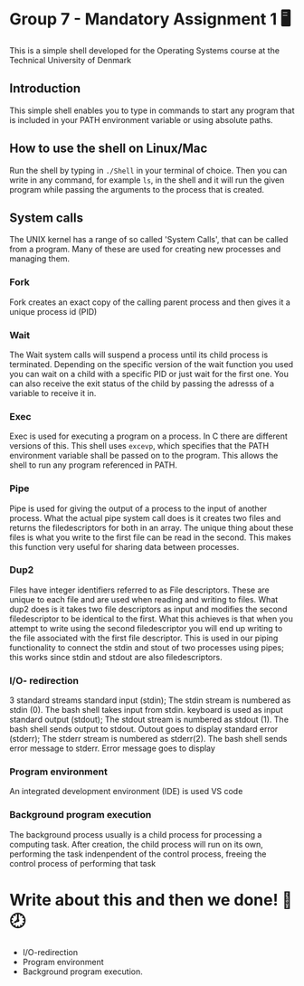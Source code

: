 # Group 7 - Mandatory Assignment 1 🖥 




This is a simple shell developed for the Operating Systems course at the Technical University of Denmark



## Introduction
This simple shell enables you to type in commands to start any program that is included in your PATH environment variable or using absolute paths.


## How to use the shell on Linux/Mac

 Run the shell by typing in `./Shell` in your terminal of choice.
 Then you can write in any command, for example `ls`, in the shell and it will run the given program while passing the arguments to the process that is created.

## System calls
The UNIX kernel has a range of so called 'System Calls', that can be called from a program. Many of these are used for creating new processes and managing them. 
###  Fork
Fork creates an exact copy of the calling parent process and then gives it a unique process id (PID)
###  Wait
The Wait system calls will suspend a process until its child process is terminated. Depending on the specific version of the wait function you used you can wait on a child with a specific PID or just wait for the first one. You can also receive the exit status of the child by passing the adresss of a variable to receive it in.
###  Exec
Exec is used for executing a program on a process. In C there are different versions of this. This shell uses `excevp`, which specifies that the PATH environment variable shall be passed on to the program.
This allows the shell to run any program referenced in PATH.
###  Pipe
Pipe is used for giving the output of a process to the input of another process. What the actual pipe system call does is it creates two files and returns the filedescriptors for both in an array. The unique thing about these files is what you write to the first file can be read in the second. This makes this function very useful for sharing data between processes. 

###  Dup2
Files have integer identifiers referred to as File descriptors. These are unique to each file and are used when reading and writing to files. What dup2 does is it takes two file descriptors as input and modifies the second filedescriptor to be identical to the first. What this achieves is that when you attempt to write using the second filedescriptor you will end up writing to the file associated with the first file descriptor. This is used in our piping functionality to connect the stdin and stout of two processes using pipes; this works since stdin and stdout are also filedescriptors.

### I/O- redirection
3 standard streams
standard input (stdin); The stdin stream is numbered as stdin (0). The bash shell takes input from stdin. keyboard is used as input
standard output (stdout); The stdout stream is numbered as stdout (1). The bash shell sends output to stdout. Outout goes to display
standard error (stderr); The stderr stream is numbered as stderr(2). The bash shell sends error message to stderr. Error message goes to display

### Program environment
An integrated development environment (IDE) is used VS code

### Background program execution
The background process usually is a child process for processing a computing task. After creation, the child process will run on its own, performing the task indenpendent of the control process, freeing the control process of performing that task

# Write about this and then we done! 🙂 🕗 
- I/O-redirection
- Program environment
- Background program execution. 
